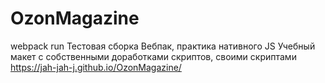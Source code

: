 # OzonMagazine
webpack run
Тестовая сборка Вебпак, практика нативного JS
Учебный макет с собственными доработками скриптов, своими скриптами
https://jah-jah-j.github.io/OzonMagazine/
